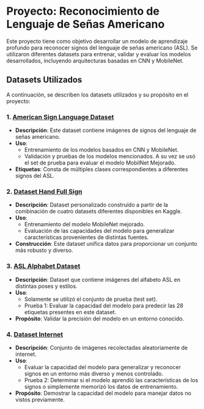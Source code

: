 # Proyecto: Reconocimiento de Lenguaje de Señas Americano

Este proyecto tiene como objetivo desarrollar un modelo de aprendizaje profundo para reconocer signos del lenguaje de señas americano (ASL). Se utilizaron diferentes datasets para entrenar, validar y evaluar los modelos desarrollados, incluyendo arquitecturas basadas en CNN y MobileNet.

## Datasets Utilizados

A continuación, se describen los datasets utilizados y su propósito en el proyecto:

### 1. [American Sign Language Dataset](https://www.kaggle.com/datasets/kapillondhe/american-sign-language)
- **Descripción**: Este dataset contiene imágenes de signos del lenguaje de señas americano.
- **Uso**: 
  - Entrenamiento de los modelos basados en CNN y MobileNet.
  - Validación y pruebas de los modelos mencionados. A su vez se usó el set de prueba para evaluar el modelo MobilNet Mejorado.
- **Etiquetas**: Consta de múltiples clases correspondientes a diferentes signos del ASL.

### 2. [Dataset Hand Full Sign](https://www.kaggle.com/datasets/jorgemartinezkokas/dataset-hand-full-sign/data)
- **Descripción**: Dataset personalizado construido a partir de la combinación de cuatro datasets diferentes disponibles en Kaggle.
- **Uso**: 
  - Entrenamiento del modelo MobileNet mejorado.
  - Evaluación de las capacidades del modelo para generalizar características provenientes de distintas fuentes.
- **Construcción**: Este dataset unifica datos para proporcionar un conjunto más robusto y diverso.

### 3. [ASL Alphabet Dataset](https://www.kaggle.com/datasets/debashishsau/aslamerican-sign-language-aplhabet-)
- **Descripción**: Dataset que contiene imágenes del alfabeto ASL en distintas poses y estilos.
- **Uso**: 
  - Solamente se utilizó el conjunto de prueba (test set).
  - Prueba 1: Evaluar la capacidad del modelo para predecir las 28 etiquetas presentes en este dataset.
- **Propósito**: Validar la precisión del modelo en un entorno conocido.

### 4. [Dataset Internet](https://www.kaggle.com/datasets/jorgemartinezkokas/dataset-internet)
- **Descripción**: Conjunto de imágenes recolectadas aleatoriamente de internet.
- **Uso**: 
  - Evaluar la capacidad del modelo para generalizar y reconocer signos en un entorno más diverso y menos controlado.
  - Prueba 2: Determinar si el modelo aprendió las características de los signos o simplemente memorizó los datos de entrenamiento.
- **Propósito**: Demostrar la capacidad del modelo para manejar datos no vistos previamente.

